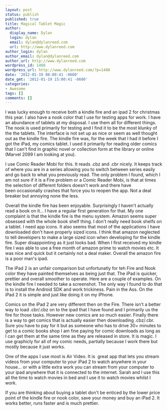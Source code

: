 ```yaml
---
layout: post
status: publish
published: true
title: Magical Tablet Magic
author:
  display_name: Dylan
  login: dylan
  email: dylan@dylanreed.com
  url: http://www.dylanreed.com
author_login: dylan
author_email: dylan@dylanreed.com
author_url: http://www.dylanreed.com
wordpress_id: 1408
wordpress_url: http://www.dylanreed.com/?p=1408
date: '2012-01-19 08:00:41 -0600'
date_gmt: '2012-01-19 15:00:41 -0600'
categories:
- Awesome
tags: []
comments: []
---
```

<p>I was lucky enough to&nbsp;receive&nbsp;both a kindle fire and an ipad 2 for christmas this year. I also have a nook color that I use for testing apps for work. I have an&nbsp;abundance&nbsp;of tablets at my disposal. I use them all for different things. The nook is used primarily for testing and I find it to be the most klunky of the the tablets. The interface is not set up as nice or seem as well thought out as the kindle fire. The kindle fire was, for the week that I had it before I got the iPad, my comics tablet. I used it primarily for reading older comics that I can't find in graphic novel or collection form at the library or online (Marvel 2099 I am looking at you).</p>
<p>I use Comic Reader Mobi for this. It reads .cbz and .cbr nicely. It keeps track of where you are in a series allowing you to switch between series easily and go back to what you previously read. The only problem I found, which I am not sure if it is a Fire problem or a Comic Reader Mobi, is that at times the selection of different folders doesn't work and there have been&nbsp;occasionally&nbsp;crashes&nbsp;that force you to reopen the app. Not a deal breaker but annoying none the less.</p>
<p>Overall the kindle fire has been enjoyable. Surprisingly I haven't actually read a book on it... I have a regular first generation for that. My one complaint is that the kindle fire is the menu system. Amazon seems super obsessed with the whole book shelf thing. I don't really need book shelfs on a tablet. I need app icons. It also seems that most of the applications I have downloaded don't have properly sized icons. I think that amazon neglected to tell developers to make a large sized icon when developing for the kindle fire. Super disappointing as it just looks bad.&nbsp;When I first&nbsp;received&nbsp;my kindle fire I was able to use a free month of amazon prime to watch movies etc. It was nice and quick but it certainly not a deal maker. Overall the amazon fire is a poor man's ipad.</p>
<p>The iPad 2 is an unfair comparison but unfortunatly for teh Fire and Nook color they have painted themselves as being just that. The iPad is quicker, prettier and overall smoother to operate. Here are a couple of examples. On the kindle fire I needed to take a screenshot. The only way I found to do that is to install the Android SDK and work trickiness. Pain in the Ass. On the iPad 2 it is simple and just like doing it on my iPhone.</p>
<p>Comics on the iPad 2 are very different then on the Fire. There isn't a better way to load .cbr&#47;.cbz on to the ipad that I have found and I primarily us the fire for those tasks. However new comics are so much easier. Finally there is a way to get comics that is actually easier then downloading .cbz&#47;.cbr. Sure you have to pay for it but as someone who has to drive 30+ minutes to get to a comic books shop I am fine paying for comic downloads as long as I can get them at the same time as they are released in store. It is magic. I use graphicly for all of my comic needs, partially because I work there but mostly because it just works.</p>
<p>One of the apps I use most is Air Video. It is &nbsp;great app that lets you stream videos from your computer to your iPad 2 to watch anywhere in your house... or with a little extra work you can stream from your computer to your ipad anywhere that it is connected to the internet. Sarah and I use this all the time to watch movies in bed and I use it to watch movies whilst I work.</p>
<p>If you are thinking about buying a tablet don't be&nbsp;enticed&nbsp;by the lower price point of the kindle fire or nook color, save your money and buy an iPad 2. It works better, runs faster and is much prettier.</p>
